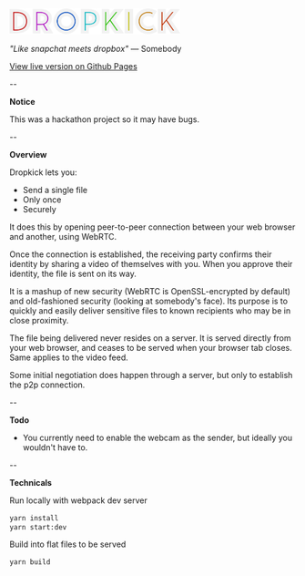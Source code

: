 <img src="public/images/logo.png" alt="Dropkick Logo" width="300"/>

_"Like snapchat meets dropbox"_ — Somebody

[View live version on Github Pages](https://cilphex.github.io/dropkick/)

--

**Notice**

This was a hackathon project so it may have bugs.

--

**Overview**

Dropkick lets you:
- Send a single file
- Only once
- Securely

It does this by opening peer-to-peer connection between your web browser and
another, using WebRTC.

Once the connection is established, the receiving party confirms their identity
by sharing a video of themselves with you. When you approve their identity, the
file is sent on its way.

It is a mashup of new security (WebRTC is OpenSSL-encrypted by default) and
old-fashioned security (looking at somebody's face). Its purpose is to quickly
and easily deliver sensitive files to known recipients who may be in close
proximity.

The file being delivered never resides on a server. It is served directly from
your web browser, and ceases to be served when your browser tab closes. Same
applies to the video feed.

Some initial negotiation does happen through a server, but only to establish
the p2p connection.

--

**Todo**

- You currently need to enable the webcam as the sender, but ideally you
  wouldn't have to.

--

**Technicals**

Run locally with webpack dev server

```
yarn install
yarn start:dev
```

Build into flat files to be served

```
yarn build
```